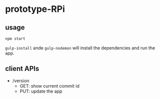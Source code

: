 # prototype-RPi

## usage

```shell
npm start
```

`gulp-install` ande `gulp-nodemon` will install the dependencies and run the app.

## client APIs

* /version
  * GET: show current commit id
  * PUT: update the app

